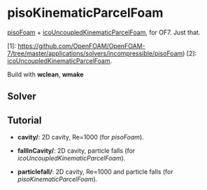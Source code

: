 # pisoKinematicParcelFoam

[pisoFoam](1) + [icoUncoupledKinematicParcelFoam](2), for OF7. Just that.

[1]: https://github.com/OpenFOAM/OpenFOAM-7/tree/master/applications/solvers/incompressible/pisoFoam)
[2]: [icoUncoupledKinematicParcelFoam](https://github.com/OpenFOAM/OpenFOAM-7/tree/master/applications/solvers/lagrangian/icoUncoupledKinematicParcelFoam).

Build with **wclean**, **wmake**

## Solver

## Tutorial

* **cavity/**: 2D cavity, Re=1000 (for *pisoFoam*).

* **fallInCavity/**: 2D cavity, particle falls (for *icoUncoupledKinematicParcelFoam*).

* **particlefall/**: 2D cavity, Re=1000 and particle falls (for *pisoKinematicParcelFoam*).
